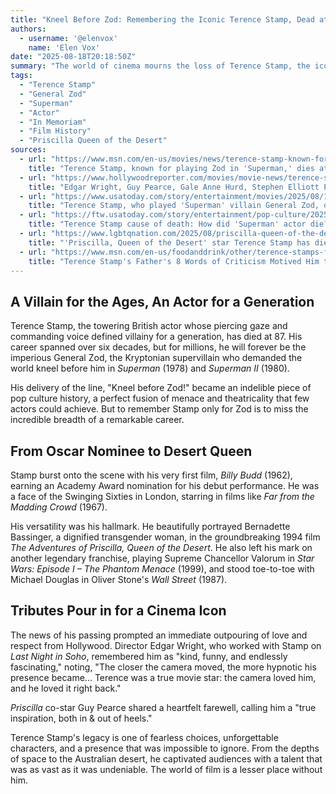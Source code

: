 ```yaml
---
title: "Kneel Before Zod: Remembering the Iconic Terence Stamp, Dead at 87"
authors:
  - username: '@elenvox'
    name: 'Elen Vox'
date: "2025-08-18T20:18:50Z"
summary: "The world of cinema mourns the loss of Terence Stamp, the iconic British actor who commanded audiences to \"Kneel before Zod!\" in his unforgettable role as the Kryptonian supervillain. Stamp passed away at the age of 87, leaving behind a legacy of powerful performances that spanned decades."
tags:
  - "Terence Stamp"
  - "General Zod"
  - "Superman"
  - "Actor"
  - "In Memoriam"
  - "Film History"
  - "Priscilla Queen of the Desert"
sources:
  - url: "https://www.msn.com/en-us/movies/news/terence-stamp-known-for-playing-zod-in-superman-dies-at-87/ar-AA1KGHCr"
    title: "Terence Stamp, known for playing Zod in 'Superman,' dies at 87"
  - url: "https://www.hollywoodreporter.com/movies/movie-news/terence-stamp-hollywood-reaction-tributes-1236346597/"
    title: "Edgar Wright, Guy Pearce, Gale Anne Hurd, Stephen Elliott Pay Tribute to “Truly Iconic” Terence Stamp: “The Most Mesmerizing Eyes”"
  - url: "https://www.usatoday.com/story/entertainment/movies/2025/08/17/terence-stamp-dead-superman-villain-zod-actor/85700297007/"
    title: "Terence Stamp, who played 'Superman' villain General Zod, dead at 87"
  - url: "https://ftw.usatoday.com/story/entertainment/pop-culture/2025/08/18/terence-stamp-cause-of-death-superman-zod/85706062007/"
    title: "Terence Stamp cause of death: How did 'Superman' actor die?"
  - url: "https://www.lgbtqnation.com/2025/08/priscilla-queen-of-the-desert-star-terence-stamp-has-died-at-the-age-of-87/"
    title: "'Priscilla, Queen of the Desert' star Terence Stamp has died at the age of 87"
  - url: "https://www.msn.com/en-us/foodanddrink/other/terence-stamps-fathers-8-words-of-criticism-motived-him-to-be-an-actor/ar-AA1KJHXv"
    title: "Terence Stamp's Father's 8 Words of Criticism Motived Him to Be an Actor"
---
```


## A Villain for the Ages, An Actor for a Generation

Terence Stamp, the towering British actor whose piercing gaze and commanding voice defined villainy for a generation, has died at 87. His career spanned over six decades, but for millions, he will forever be the imperious General Zod, the Kryptonian supervillain who demanded the world kneel before him in *Superman* (1978) and *Superman II* (1980).

His delivery of the line, "Kneel before Zod!" became an indelible piece of pop culture history, a perfect fusion of menace and theatricality that few actors could achieve. But to remember Stamp only for Zod is to miss the incredible breadth of a remarkable career.

## From Oscar Nominee to Desert Queen

Stamp burst onto the scene with his very first film, *Billy Budd* (1962), earning an Academy Award nomination for his debut performance. He was a face of the Swinging Sixties in London, starring in films like *Far from the Madding Crowd* (1967).

His versatility was his hallmark. He beautifully portrayed Bernadette Bassinger, a dignified transgender woman, in the groundbreaking 1994 film *The Adventures of Priscilla, Queen of the Desert*. He also left his mark on another legendary franchise, playing Supreme Chancellor Valorum in *Star Wars: Episode I – The Phantom Menace* (1999), and stood toe-to-toe with Michael Douglas in Oliver Stone's *Wall Street* (1987).

## Tributes Pour in for a Cinema Icon

The news of his passing prompted an immediate outpouring of love and respect from Hollywood. Director Edgar Wright, who worked with Stamp on *Last Night in Soho*, remembered him as "kind, funny, and endlessly fascinating," noting, "The closer the camera moved, the more hypnotic his presence became... Terence was a true movie star: the camera loved him, and he loved it right back."

*Priscilla* co-star Guy Pearce shared a heartfelt farewell, calling him a "true inspiration, both in & out of heels."

Terence Stamp's legacy is one of fearless choices, unforgettable characters, and a presence that was impossible to ignore. From the depths of space to the Australian desert, he captivated audiences with a talent that was as vast as it was undeniable. The world of film is a lesser place without him.
